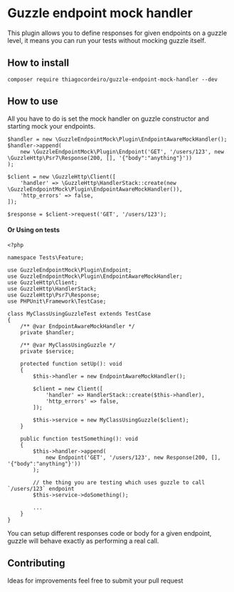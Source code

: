 # Guzzle endpoint mock handler

This plugin allows you to define responses for given endpoints on a guzzle level, it means you can run your tests without mocking guzzle itself.


## How to install

```
composer require thiagocordeiro/guzzle-endpoint-mock-handler --dev
```

## How to use

All you have to do is set the mock handler on guzzle constructor and starting mock your endpoints.

```
$handler = new \GuzzleEndpointMock\Plugin\EndpointAwareMockHandler();
$handler->append(
    new \GuzzleEndpointMock\Plugin\Endpoint('GET', '/users/123', new \GuzzleHttp\Psr7\Response(200, [], '{"body":"anything"}'))
);

$client = new \GuzzleHttp\Client([
    'handler' => \GuzzleHttp\HandlerStack::create(new \GuzzleEndpointMock\Plugin\EndpointAwareMockHandler()),
    'http_errors' => false,
]);

$response = $client->request('GET', '/users/123');
```

#### Or Using on tests
```
<?php

namespace Tests\Feature;

use GuzzleEndpointMock\Plugin\Endpoint;
use GuzzleEndpointMock\Plugin\EndpointAwareMockHandler;
use GuzzleHttp\Client;
use GuzzleHttp\HandlerStack;
use GuzzleHttp\Psr7\Response;
use PHPUnit\Framework\TestCase;

class MyClassUsingGuzzleTest extends TestCase
{
    /** @var EndpointAwareMockHandler */
    private $handler;

    /** @var MyClassUsingGuzzle */
    private $service;

    protected function setUp(): void
    {
        $this->handler = new EndpointAwareMockHandler();

        $client = new Client([
            'handler' => HandlerStack::create($this->handler),
            'http_errors' => false,
        ]);

        $this->service = new MyClassUsingGuzzle($client);
    }

    public function testSomething(): void
    {
        $this->handler->append(
            new Endpoint('GET', '/users/123', new Response(200, [], '{"body":"anything"}'))
        );

        // the thing you are testing which uses guzzle to call `/users/123` endpoint
        $this->service->doSomething();

        ...
    }
}
```

You can setup different responses code or body for a given endpoint, guzzle will behave exactly as performing a real call.


## Contributing
Ideas for improvements feel free to submit your pull request
